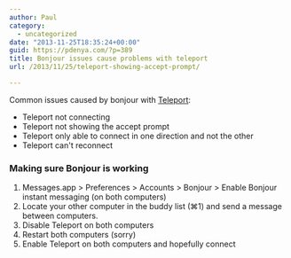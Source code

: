 ```yaml
---
author: Paul
category:
  - uncategorized
date: "2013-11-25T18:35:24+00:00"
guid: https://pdenya.com/?p=389
title: Bonjour issues cause problems with teleport
url: /2013/11/25/teleport-showing-accept-prompt/

---
```

Common issues caused by bonjour with [Teleport](abyssoft.com/software/teleport):

- Teleport not connecting
- Teleport not showing the accept prompt
- Teleport only able to connect in one direction and not the other
- Teleport can't reconnect

### Making sure Bonjour is working

1. Messages.app > Preferences > Accounts > Bonjour > Enable Bonjour instant messaging (on both computers)
1. Locate your other computer in the buddy list (⌘1) and send a message between computers.
1. Disable Teleport on both computers
1. Restart both computers (sorry)
1. Enable Teleport on both computers and hopefully connect
